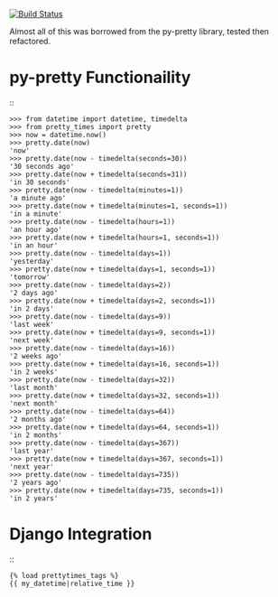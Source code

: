 [![Build Status](https://travis-ci.org/imtapps/django-pretty-times.png?branch=master)](https://travis-ci.org/imtapps/django-pretty-times)

Almost all of this was borrowed from the py-pretty library,
tested then refactored.

py-pretty Functionaility
========================
::

    >>> from datetime import datetime, timedelta
    >>> from pretty_times import pretty
    >>> now = datetime.now()
    >>> pretty.date(now)
    'now'
    >>> pretty.date(now - timedelta(seconds=30))
    '30 seconds ago'
    >>> pretty.date(now + timedelta(seconds=31))
    'in 30 seconds'
    >>> pretty.date(now - timedelta(minutes=1))
    'a minute ago'
    >>> pretty.date(now + timedelta(minutes=1, seconds=1))
    'in a minute'
    >>> pretty.date(now - timedelta(hours=1))
    'an hour ago'
    >>> pretty.date(now + timedelta(hours=1, seconds=1))
    'in an hour'
    >>> pretty.date(now - timedelta(days=1))
    'yesterday'
    >>> pretty.date(now + timedelta(days=1, seconds=1))
    'tomorrow'
    >>> pretty.date(now - timedelta(days=2))
    '2 days ago'
    >>> pretty.date(now + timedelta(days=2, seconds=1))
    'in 2 days'
    >>> pretty.date(now - timedelta(days=9))
    'last week'
    >>> pretty.date(now + timedelta(days=9, seconds=1))
    'next week'
    >>> pretty.date(now - timedelta(days=16))
    '2 weeks ago'
    >>> pretty.date(now + timedelta(days=16, seconds=1))
    'in 2 weeks'
    >>> pretty.date(now - timedelta(days=32))
    'last month'
    >>> pretty.date(now + timedelta(days=32, seconds=1))
    'next month'
    >>> pretty.date(now - timedelta(days=64))
    '2 months ago'
    >>> pretty.date(now + timedelta(days=64, seconds=1))
    'in 2 months'
    >>> pretty.date(now - timedelta(days=367))
    'last year'
    >>> pretty.date(now + timedelta(days=367, seconds=1))
    'next year'
    >>> pretty.date(now - timedelta(days=735))
    '2 years ago'
    >>> pretty.date(now + timedelta(days=735, seconds=1))
    'in 2 years'


Django Integration
==================
::

    {% load prettytimes_tags %}
    {{ my_datetime|relative_time }}

